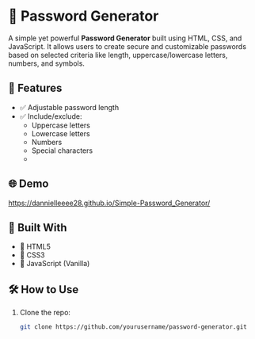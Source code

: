 # 🔐 Password Generator

A simple yet powerful **Password Generator** built using HTML, CSS, and JavaScript. It allows users to create secure and customizable passwords based on selected criteria like length, uppercase/lowercase letters, numbers, and symbols.

## 🌟 Features

- ✅ Adjustable password length  
- ✅ Include/exclude:
  - Uppercase letters
  - Lowercase letters
  - Numbers
  - Special characters
  - 
## 🌐 Demo
https://dannielleeee28.github.io/Simple-Password_Generator/

## 🚀 Built With

- 🧱 HTML5  
- 🎨 CSS3  
- 🧠 JavaScript (Vanilla)

## 🛠️ How to Use

1. Clone the repo:
   ```bash
   git clone https://github.com/yourusername/password-generator.git
